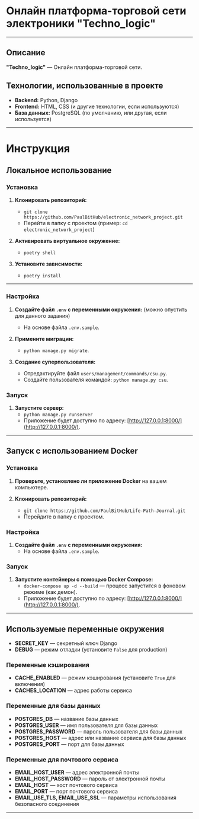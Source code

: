 # Онлайн платформа-торговой сети электроники "Techno_logic"
---

## Описание
**"Techno_logic"** — Онлайн платформа-торговой сети.

## Технологии, использованные в проекте
- **Backend:** Python, Django
- **Frontend:** HTML, CSS (и другие технологии, если используются)
- **База данных:** PostgreSQL (по умолчанию, или другая, если используется)

---

# Инструкция

## Локальное использование

### Установка
1. **Клонировать репозиторий:**
   - `git clone https://github.com/PaulBitHub/electronic_network_project.git`
   - Перейти в папку с проектом (пример: `cd electronic_network_project`)

2. **Активировать виртуальное окружение:**
   - `poetry shell`

3. **Установите зависимости:**
   - `poetry install`

---

### Настройка

1. **Создайте файл `.env` с переменными окружения:** (можно опустить для данного задания)
   - На основе файла `.env.sample`.

2. **Примените миграции:**
   - `python manage.py migrate`.

3. **Создание суперпользователя:**
   - Отредактируйте файл `users/management/commands/csu.py`.
   - Создайте пользователя командой: `python manage.py csu`.

### Запуск
1. **Запустите сервер:**
   - `python manage.py runserver`
   - Приложение будет доступно по адресу: [http://127.0.0.1:8000/](http://127.0.0.1:8000/).

---

## Запуск с использованием Docker

### Установка
1. **Проверьте, установлено ли приложение Docker** на вашем компьютере.

2. **Клонировать репозиторий:**
   - `git clone https://github.com/PaulBitHub/Life-Path-Journal.git`
   - Перейдите в папку с проектом.

### Настройка
1. **Создайте файл `.env` с переменными окружения:**
   - На основе файла `.env.sample`.

### Запуск
1. **Запустите контейнеры с помощью Docker Compose:**
   - `docker-compose up -d --build` — процесс запустится в фоновом режиме (как демон).
   - Приложение будет доступно по адресу: [http://127.0.0.1:8000/](http://127.0.0.1:8000/).

---

## Используемые переменные окружения
- **SECRET_KEY** — секретный ключ Django
- **DEBUG** — режим отладки (установите `False` для production)

### Переменные кэширования
- **CACHE_ENABLED** — режим кэширования (установите `True` для включения)
- **CACHES_LOCATION** — адрес работы сервиса

### Переменные для базы данных
- **POSTGRES_DB** — название базы данных
- **POSTGRES_USER** — имя пользователя для базы данных
- **POSTGRES_PASSWORD** — пароль пользователя для базы данных
- **POSTGRES_HOST** — адрес или название сервиса для базы данных
- **POSTGRES_PORT** — порт для базы данных

### Переменные для почтового сервиса
- **EMAIL_HOST_USER** — адрес электронной почты
- **EMAIL_HOST_PASSWORD** — пароль от электронной почты
- **EMAIL_HOST** — хост почтового сервиса
- **EMAIL_PORT** — порт почтового сервиса
- **EMAIL_USE_TLS, EMAIL_USE_SSL** — параметры использования безопасного соединения

---
